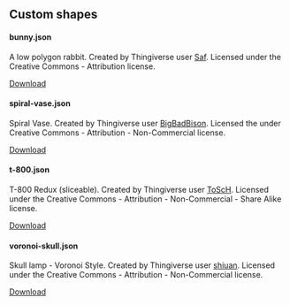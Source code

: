 ## Custom shapes

#### bunny.json
A low polygon rabbit. Created by Thingiverse user [Saf](https://www.thingiverse.com/Saf/about). Licensed under the Creative Commons - Attribution license.

[Download](https://www.thingiverse.com/thing:466857)

#### spiral-vase.json
Spiral Vase. Created by Thingiverse user [BigBadBison](https://www.thingiverse.com/BigBadBison/about). Licensed the under Creative Commons - Attribution - Non-Commercial license.

[Download](https://www.thingiverse.com/thing:570288)

#### t-800.json
T-800 Redux (sliceable). Created by Thingiverse user [ToScH](https://www.thingiverse.com/ToScH/about). Licensed under the Creative Commons - Attribution - Non-Commercial - Share Alike license.

[Download](https://www.thingiverse.com/thing:288467)

#### voronoi-skull.json
Skull lamp - Voronoi Style. Created by Thingiverse user [shiuan](https://www.thingiverse.com/shiuan/about). Licensed under the Creative Commons - Attribution - Non-Commercial license.

[Download](https://www.thingiverse.com/thing:518748)

